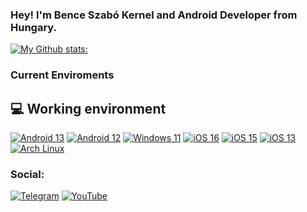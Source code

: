 ### Hey! I'm Bence Szabó Kernel and Android Developer from Hungary. 

[![My Github stats:](https://github-readme-stats.vercel.app/api?username=NotEclypse)](https://t.me/NotEclypse)

### Current Enviroments
## 💻 Working environment
[![Android 13](https://img.shields.io/badge/Android%2013-3DDC84?style=for-the-badge&logo=android&logoColor=white)](https://www.android.com/android-13/)
[![Android 12](https://img.shields.io/badge/Android%2012-3DDC84?style=for-the-badge&logo=android&logoColor=white)](https://www.android.com/android-12/)
[![Windows 11](https://img.shields.io/badge/Windows%2011-0078D6?style=for-the-badge&logo=windows&logoColor=white)](https://www.microsoft.com/en-us/windows/windows-11)
[![iOS 16](https://img.shields.io/badge/iOS%2016-000000?style=for-the-badge&logo=ios&logoColor=white)](https://www.apple.com/ios/ios-16/)
[![iOS 15](https://img.shields.io/badge/iOS%2015-000000?style=for-the-badge&logo=ios&logoColor=white)](https://www.apple.com/ios/ios-15/)
[![iOS 13](https://img.shields.io/badge/iOS%2013-000000?style=for-the-badge&logo=ios&logoColor=white)](https://www.apple.com/ios/ios-13/)
[![Arch Linux](https://img.shields.io/badge/Arch_Linux%20-0CC1F3?style=for-the-badge&logo=linux&logoColor=white)](https://archlinux.org/)

### Social:

[![Telegram](https://img.shields.io/badge/-Telegram-blue)](https://t.me/NotEclypse)
[![YouTube](https://img.shields.io/badge/-Youtube-ff0000)](https://www.youtube.com/channel/UCHN0lmaOPLw9p0Th6ERkQfQ)

